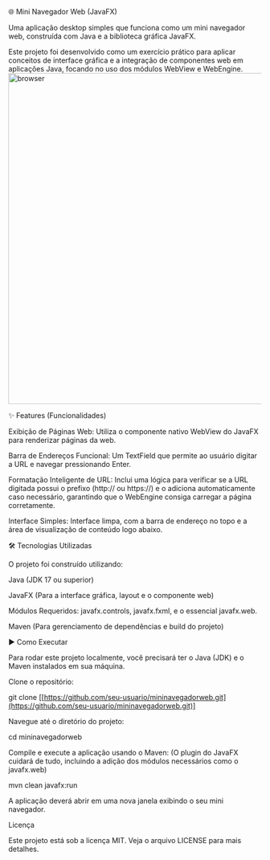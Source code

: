 🌐 Mini Navegador Web (JavaFX)

Uma aplicação desktop simples que funciona como um mini navegador web, construída com Java e a biblioteca gráfica JavaFX.

Este projeto foi desenvolvido como um exercício prático para aplicar conceitos de interface gráfica e a integração de componentes web em aplicações Java, focando no uso dos módulos WebView e WebEngine.
<img width="796" height="659" alt="browser" src="https://github.com/user-attachments/assets/edfd2c27-e1ad-460f-a8f1-b7f3fdbe6bc1" />


✨ Features (Funcionalidades)

Exibição de Páginas Web: Utiliza o componente nativo WebView do JavaFX para renderizar páginas da web.

Barra de Endereços Funcional: Um TextField que permite ao usuário digitar a URL e navegar pressionando Enter.

Formatação Inteligente de URL: Inclui uma lógica para verificar se a URL digitada possui o prefixo (http:// ou https://) e o adiciona automaticamente caso necessário, garantindo que o WebEngine consiga carregar a página corretamente.

Interface Simples: Interface limpa, com a barra de endereço no topo e a área de visualização de conteúdo logo abaixo.

🛠️ Tecnologias Utilizadas

O projeto foi construído utilizando:

Java (JDK 17 ou superior)

JavaFX (Para a interface gráfica, layout e o componente web)

Módulos Requeridos: javafx.controls, javafx.fxml, e o essencial javafx.web.

Maven (Para gerenciamento de dependências e build do projeto)

▶️ Como Executar

Para rodar este projeto localmente, você precisará ter o Java (JDK) e o Maven instalados em sua máquina.

Clone o repositório: 

git clone [[https://github.com/seu-usuario/mininavegadorweb.git](https://github.com/seu-usuario/mininavegadorweb.git)]


Navegue até o diretório do projeto:

cd mininavegadorweb


Compile e execute a aplicação usando o Maven: (O plugin do JavaFX cuidará de tudo, incluindo a adição dos módulos necessários como o javafx.web)

mvn clean javafx:run


A aplicação deverá abrir em uma nova janela exibindo o seu mini navegador.

Licença

Este projeto está sob a licença MIT. Veja o arquivo LICENSE para mais detalhes.
